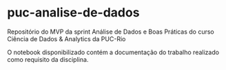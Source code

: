 # puc-analise-de-dados
Repositório do MVP da sprint Análise de Dados e Boas Práticas do curso Ciência de Dados &amp; Analytics da PUC-Rio

O notebook disponibilizado contém a documentação do trabalho realizado como requisito da disciplina.
